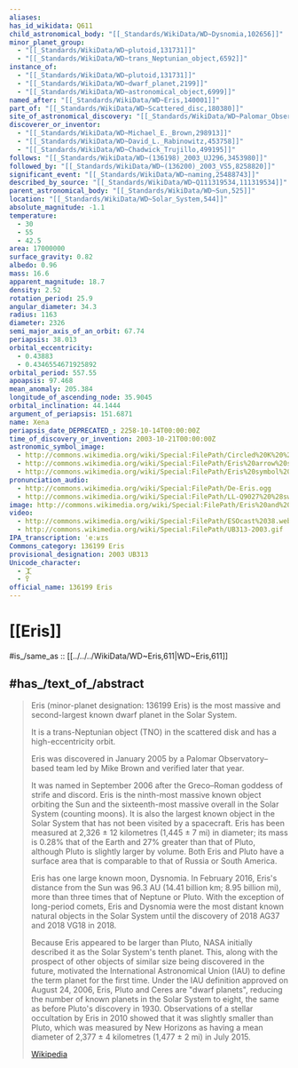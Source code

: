 ```yaml
---
aliases:
has_id_wikidata: Q611
child_astronomical_body: "[[_Standards/WikiData/WD~Dysnomia,102656]]"
minor_planet_group:
  - "[[_Standards/WikiData/WD~plutoid,131731]]"
  - "[[_Standards/WikiData/WD~trans_Neptunian_object,6592]]"
instance_of:
  - "[[_Standards/WikiData/WD~plutoid,131731]]"
  - "[[_Standards/WikiData/WD~dwarf_planet,2199]]"
  - "[[_Standards/WikiData/WD~astronomical_object,6999]]"
named_after: "[[_Standards/WikiData/WD~Eris,140001]]"
part_of: "[[_Standards/WikiData/WD~Scattered_disc,180380]]"
site_of_astronomical_discovery: "[[_Standards/WikiData/WD~Palomar_Observatory,191684]]"
discoverer_or_inventor:
  - "[[_Standards/WikiData/WD~Michael_E._Brown,298913]]"
  - "[[_Standards/WikiData/WD~David_L._Rabinowitz,453758]]"
  - "[[_Standards/WikiData/WD~Chadwick_Trujillo,499195]]"
follows: "[[_Standards/WikiData/WD~(136198)_2003_UJ296,3453980]]"
followed_by: "[[_Standards/WikiData/WD~(136200)_2003_VS5,8258820]]"
significant_event: "[[_Standards/WikiData/WD~naming,25488743]]"
described_by_source: "[[_Standards/WikiData/WD~Q111319534,111319534]]"
parent_astronomical_body: "[[_Standards/WikiData/WD~Sun,525]]"
location: "[[_Standards/WikiData/WD~Solar_System,544]]"
absolute_magnitude: -1.1
temperature:
  - 30
  - 55
  - 42.5
area: 17000000
surface_gravity: 0.82
albedo: 0.96
mass: 16.6
apparent_magnitude: 18.7
density: 2.52
rotation_period: 25.9
angular_diameter: 34.3
radius: 1163
diameter: 2326
semi_major_axis_of_an_orbit: 67.74
periapsis: 38.013
orbital_eccentricity:
  - 0.43883
  - 0.4346554671925892
orbital_period: 557.55
apoapsis: 97.468
mean_anomaly: 205.384
longitude_of_ascending_node: 35.9045
orbital_inclination: 44.1444
argument_of_periapsis: 151.6871
name: Xena
periapsis_date_DEPRECATED_: 2258-10-14T00:00:00Z
time_of_discovery_or_invention: 2003-10-21T00:00:00Z
astronomic_symbol_image:
  - http://commons.wikimedia.org/wiki/Special:FilePath/Circled%20K%20%28all%20rights%20reversed%29.svg
  - http://commons.wikimedia.org/wiki/Special:FilePath/Eris%20arrow%20symbol%20%28fixed%20width%29.svg
  - http://commons.wikimedia.org/wiki/Special:FilePath/Eris%20symbol%20%28fixed%20width%29.svg
pronunciation_audio:
  - http://commons.wikimedia.org/wiki/Special:FilePath/De-Eris.ogg
  - http://commons.wikimedia.org/wiki/Special:FilePath/LL-Q9027%20%28swe%29-Moonhouse-Eris.wav
image: http://commons.wikimedia.org/wiki/Special:FilePath/Eris%20and%20dysnomia.jpg
video:
  - http://commons.wikimedia.org/wiki/Special:FilePath/ESOcast%2038.webm
  - http://commons.wikimedia.org/wiki/Special:FilePath/UB313-2003.gif
IPA_transcription: ˈeːʁɪs
Commons_category: 136199 Eris
provisional_designation: 2003 UB313
Unicode_character:
  - ⯰
  - ⯱
official_name: 136199 Eris
---
```


# [[Eris]] 

#is_/same_as :: [[../../../WikiData/WD~Eris,611|WD~Eris,611]] 

## #has_/text_of_/abstract 

> Eris (minor-planet designation: 136199 Eris) is the most massive 
> and second-largest known dwarf planet in the Solar System. 
> 
> It is a trans-Neptunian object (TNO) in the scattered disk and has a high-eccentricity orbit. 
> 
> Eris was discovered in January 2005 by a Palomar Observatory–based team led by Mike Brown 
> and verified later that year. 
> 
> It was named in September 2006 after the Greco–Roman goddess of strife and discord. 
> Eris is the ninth-most massive known object orbiting the Sun 
> and the sixteenth-most massive overall in the Solar System (counting moons). It is also the largest known object in the Solar System that has not been visited by a spacecraft. Eris has been measured at 2,326 ± 12 kilometres (1,445 ± 7 mi) in diameter; its mass is 0.28% that of the Earth and 27% greater than that of Pluto, although Pluto is slightly larger by volume. Both Eris and Pluto have a surface area that is comparable to that of Russia or South America.
>
> Eris has one large known moon, Dysnomia. In February 2016, Eris's distance from the Sun was 96.3 AU (14.41 billion km; 8.95 billion mi), more than three times that of Neptune or Pluto. With the exception of long-period comets, Eris and Dysnomia were the most distant known natural objects in the Solar System until the discovery of 2018 AG37 and 2018 VG18 in 2018.
>
> Because Eris appeared to be larger than Pluto, NASA initially described it as the Solar System's tenth planet. This, along with the prospect of other objects of similar size being discovered in the future, motivated the International Astronomical Union (IAU) to define the term planet for the first time. Under the IAU definition approved on August 24, 2006, Eris, Pluto and Ceres are "dwarf planets", reducing the number of known planets in the Solar System to eight, the same as before Pluto's discovery in 1930. Observations of a stellar occultation by Eris in 2010 showed that it was slightly smaller than Pluto, which was measured by New Horizons as having a mean diameter of 2,377 ± 4 kilometres (1,477 ± 2 mi) in July 2015.
>
> [Wikipedia](https://en.wikipedia.org/wiki/Eris%20(dwarf%20planet)) 

